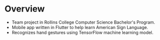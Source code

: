 # Overview
- Team project in Rollins College Computer Science Bachelor's Program. 
- Mobile app written in Flutter to help learn American Sign Language.
- Recognizes hand gestures using TensorFlow machine learning model.
